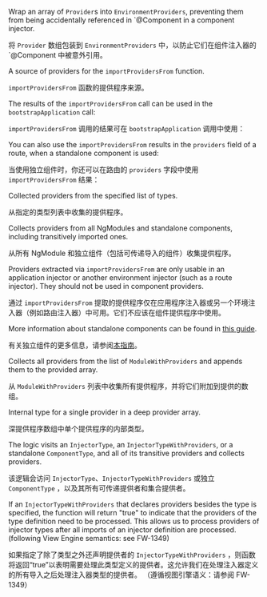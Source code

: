 Wrap an array of `Provider`s into `EnvironmentProviders`, preventing them from being accidentally
referenced in \`&commat;Component in a component injector.

将 `Provider` 数组包装到 `EnvironmentProviders` 中，以防止它们在组件注入器的 \`&commat;Component 中被意外引用。

A source of providers for the `importProvidersFrom` function.

`importProvidersFrom` 函数的提供程序来源。

The results of the `importProvidersFrom` call can be used in the `bootstrapApplication` call:

`importProvidersFrom` 调用的结果可在 `bootstrapApplication` 调用中使用：

You can also use the `importProvidersFrom` results in the `providers` field of a route, when a
standalone component is used:

当使用独立组件时，你还可以在路由的 `providers` 字段中使用 `importProvidersFrom` 结果：

Collected providers from the specified list of types.

从指定的类型列表中收集的提供程序。

Collects providers from all NgModules and standalone components, including transitively imported
ones.

从所有 NgModule 和独立组件（包括可传递导入的组件）收集提供程序。

Providers extracted via `importProvidersFrom` are only usable in an application injector or
another environment injector \(such as a route injector\). They should not be used in component
providers.

通过 `importProvidersFrom`
提取的提供程序仅在应用程序注入器或另一个环境注入器（例如路由注入器）中可用。它们不应该在组件提供程序中使用。

More information about standalone components can be found in [this
guide](guide/standalone-components).

有关独立组件的更多信息，请参阅[本指南](guide/standalone-components)。

Collects all providers from the list of `ModuleWithProviders` and appends them to the provided
array.

从 `ModuleWithProviders` 列表中收集所有提供程序，并将它们附加到提供的数组。

Internal type for a single provider in a deep provider array.

深提供程序数组中单个提供程序的内部类型。

The logic visits an `InjectorType`, an `InjectorTypeWithProviders`, or a standalone
`ComponentType`, and all of its transitive providers and collects providers.

该逻辑会访问 `InjectorType`、`InjectorTypeWithProviders` 或独立 `ComponentType`
，以及其所有可传递提供者和集合提供者。

If an `InjectorTypeWithProviders` that declares providers besides the type is specified,
the function will return "true" to indicate that the providers of the type definition need
to be processed. This allows us to process providers of injector types after all imports of
an injector definition are processed. \(following View Engine semantics: see FW-1349\)

如果指定了除了类型之外还声明提供者的 `InjectorTypeWithProviders`
，则函数将返回“true”以表明需要处理此类型定义的提供者。这允许我们在处理注入器定义的所有导入之后处理注入器类型的提供者。
（遵循视图引擎语义：请参阅 FW-1349）